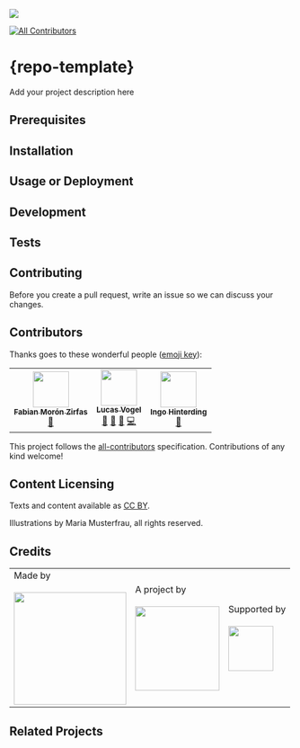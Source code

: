 ![](https://img.shields.io/badge/Built%20with%20%E2%9D%A4%EF%B8%8F-at%20Technologiestiftung%20Berlin-blue)

<!-- ALL-CONTRIBUTORS-BADGE:START - Do not remove or modify this section -->
[![All Contributors](https://img.shields.io/badge/all_contributors-3-orange.svg?style=flat-square)](#contributors-)
<!-- ALL-CONTRIBUTORS-BADGE:END -->

# {repo-template}

<!--

How to:

- You dont need to use every section. Only the ones that apply to your project.
- Adjust the files on .github/ISSUE_TEMPLATE/* how you need them
- Adjust the file on .github/CODEOWNERS to match your team
- If you use staging and main branches use this template for .github/renovate.json


```json
{
   "$schema": "https://docs.renovatebot.com/renovate-schema.json",
  "extends": [
    "@inpyjamas"
  ],
    "baseBranches": [
    "staging"
  ]
}
```

Bonus:

Use all-contributors

npx all-contributors-cli check
npx all-contributors-cli add ff6347 doc

You can use it on GitHub just by commeting on PRs and issues:

```
@all-contributors please add @ff6347 for infrastructure, tests and code
```
Read more here https://allcontributors.org/


Get fancy shields at https://shields.io
 -->

Add your project description here

## Prerequisites

## Installation

## Usage or Deployment

## Development

## Tests

## Contributing

Before you create a pull request, write an issue so we can discuss your changes.

## Contributors

Thanks goes to these wonderful people ([emoji key](https://allcontributors.org/docs/en/emoji-key)):

<!-- ALL-CONTRIBUTORS-LIST:START - Do not remove or modify this section -->
<!-- prettier-ignore-start -->
<!-- markdownlint-disable -->
<table>
  <tr>
    <td align="center"><a href="https://fabianmoronzirfas.me/"><img src="https://avatars.githubusercontent.com/u/315106?v=4?s=64" width="64px;" alt=""/><br /><sub><b>Fabian Morón Zirfas</b></sub></a><br /><a href="https://github.com/technologiestiftung/template-default/commits?author=ff6347" title="Documentation">📖</a></td>
    <td align="center"><a href="http://vogelino.com"><img src="https://avatars.githubusercontent.com/u/2759340?v=4?s=64" width="64px;" alt=""/><br /><sub><b>Lucas Vogel</b></sub></a><br /><a href="https://github.com/technologiestiftung/template-default/commits?author=vogelino" title="Documentation">📖</a> <a href="#ideas-vogelino" title="Ideas, Planning, & Feedback">🤔</a> <a href="https://github.com/technologiestiftung/template-default/pulls?q=is%3Apr+reviewed-by%3Avogelino" title="Reviewed Pull Requests">👀</a> <a href="https://github.com/technologiestiftung/template-default/commits?author=vogelino" title="Code">💻</a></td>
    <td align="center"><a href="http://www.awsm.de"><img src="https://avatars.githubusercontent.com/u/434355?v=4?s=64" width="64px;" alt=""/><br /><sub><b>Ingo Hinterding</b></sub></a><br /><a href="https://github.com/technologiestiftung/template-default/commits?author=Esshahn" title="Documentation">📖</a></td>
  </tr>
</table>

<!-- markdownlint-restore -->
<!-- prettier-ignore-end -->

<!-- ALL-CONTRIBUTORS-LIST:END -->

This project follows the [all-contributors](https://github.com/all-contributors/all-contributors) specification. Contributions of any kind welcome!

## Content Licensing

Texts and content available as [CC BY](https://creativecommons.org/licenses/by/3.0/de/).

Illustrations by Maria Musterfrau, all rights reserved.

## Credits

<table>
  <tr>
    <td>
      Made by <a href="https://citylab-berlin.org/de/start/">
        <br />
        <br />
        <img width="200" src="https://citylab-berlin.org/wp-content/uploads/2021/05/citylab-logo.svg" />
      </a>
    </td>
    <td>
      A project by <a href="https://www.technologiestiftung-berlin.de/">
        <br />
        <br />
        <img width="150" src="https://citylab-berlin.org/wp-content/uploads/2021/05/tsb.svg" />
      </a>
    </td>
    <td>
      Supported by <a href="https://www.berlin.de/rbmskzl/">
        <br />
        <br />
        <img width="80" src="https://citylab-berlin.org/wp-content/uploads/2021/12/B_RBmin_Skzl_Logo_DE_V_PT_RGB-300x200.png" />
      </a>
    </td>
  </tr>
</table>

## Related Projects
